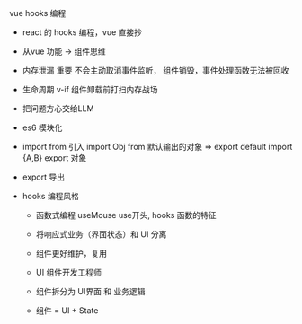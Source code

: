 vue hooks 编程

- react 的 hooks 编程，vue 直接抄
- 从vue 功能 -> 组件思维
- 内存泄漏 重要
  不会主动取消事件监听， 组件销毁，事件处理函数无法被回收
- 生命周期 v-if 组件卸载前打扫内存战场
- 把问题方心交给LLM

- es6 模块化
 - import from 引入 
   import Obj from 默认输出的对象 => export default
   import {A,B} export 对象
 - export 导出
 

 - hooks 编程风格 
   - 函数式编程
     useMouse use开头, hooks 函数的特征
   - 将响应式业务（界面状态）和 UI 分离
   - 组件更好维护，复用 
   - UI 组件开发工程师
   - 组件拆分为 UI界面 和 业务逻辑

   - 组件 = UI + State 
    